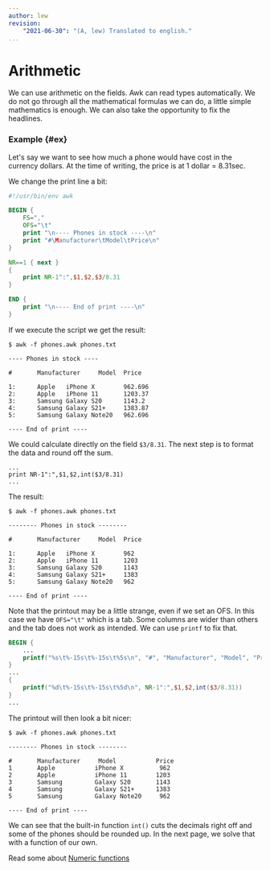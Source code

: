 ```yaml
---
author: lew
revision:
    "2021-06-30": "(A, lew) Translated to english."
...
```

Arithmetic
=======================

We can use arithmetic on the fields. Awk can read types automatically. We do not go through all the mathematical formulas we can do, a little simple mathematics is enough. We can also take the opportunity to fix the headlines.



### Example {#ex}

Let's say we want to see how much a phone would have cost in the currency dollars. At the time of writing, the price is at 1 dollar = 8.31sec.

We change the print line a bit:

```awk
#!/usr/bin/env awk

BEGIN {
    FS=","
    OFS="\t"
    print "\n---- Phones in stock ----\n"
    print "#\Manufacturer\tModel\tPrice\n"
}

NR==1 { next }
{
    print NR-1":",$1,$2,$3/8.31
}

END {
    print "\n---- End of print ----\n"
}
```

If we execute the script we get the result:

```
$ awk -f phones.awk phones.txt

---- Phones in stock ----

#       Manufacturer     Model  Price

1:      Apple   iPhone X        962.696
2:      Apple   iPhone 11       1203.37
3:      Samsung Galaxy S20      1143.2
4:      Samsung Galaxy S21+     1383.87
5:      Samsung Galaxy Note20   962.696

---- End of print ----

```

We could calculate directly on the field `$3/8.31`. The next step is to format the data and round off the sum.



```
...
print NR-1":",$1,$2,int($3/8.31)
...
```

The result:

```
$ awk -f phones.awk phones.txt

-------- Phones in stock --------

#       Manufacturer     Model  Price

1:      Apple   iPhone X        962
2:      Apple   iPhone 11       1203
3:      Samsung Galaxy S20      1143
4:      Samsung Galaxy S21+     1383
5:      Samsung Galaxy Note20   962

---- End of print ----

```

Note that the printout may be a little strange, even if we set an OFS. In this case we have `OFS="\t"` which is a tab. Some columns are wider than others and the tab does not work as intended. We can use `printf` to fix that.

```awk
BEGIN {
    ...
    printf("%s\t%-15s\t%-15s\t%5s\n", "#", "Manufacturer", "Model", "Price")
}
...
{
    printf("%d\t%-15s\t%-15s\t%5d\n", NR-1":",$1,$2,int($3/8.31))
}
...
```

The printout will then look a bit nicer:

```
$ awk -f phones.awk phones.txt

-------- Phones in stock --------

#       Manufacturer     Model           Price
1       Apple           iPhone X          962
2       Apple           iPhone 11        1203
3       Samsung         Galaxy S20       1143
4       Samsung         Galaxy S21+      1383
5       Samsung         Galaxy Note20     962

---- End of print ----

```

We can see that the built-in function `int()` cuts the decimals right off and some of the phones should be rounded up. In the next page, we solve that with a function of our own.

Read some about [Numeric functions](https://www.gnu.org/software/gawk/manual/html_node/Numeric-Functions.html)
